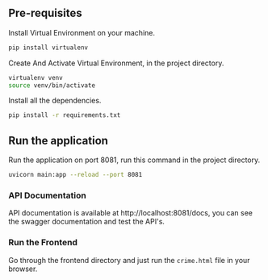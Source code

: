 ## Pre-requisites
Install Virtual Environment on your machine.
```bash
pip install virtualenv
```
Create And Activate Virtual Environment, in the project directory.
```bash
virtualenv venv
source venv/bin/activate
```
Install all the dependencies.
```bash
pip install -r requirements.txt
```

## Run the application
Run the application on port 8081, run this command in the project directory.
```bash
uvicorn main:app --reload --port 8081
```

### API Documentation
API documentation is available at http://localhost:8081/docs, you can see the swagger documentation and test the API's.

### Run the Frontend
Go through the frontend directory and just run the `crime.html` file in your browser.
